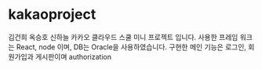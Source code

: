 # kakaoproject

김건희 옥승호 신하늘 카카오 클라우드 스쿨 미니 프로젝트 입니다.
사용한 프레임 워크는 React, node 이며, DB는 Oracle을 사용하였습니다.
구현한 메인 기능은 로그인, 회원가입과 게시판이며 authorization
